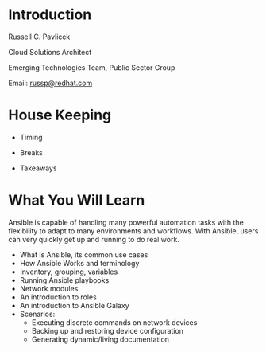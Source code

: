 # Introduction

Russell C. Pavlicek

Cloud Solutions Architect

Emerging Technologies Team, Public Sector Group

Email: [russp@redhat.com](mailto:russp@redhat.com)




# House Keeping

- Timing

- Breaks

- Takeaways



# What You Will Learn
Ansible is capable of handling many powerful automation tasks with the flexibility to adapt to many environments and workflows. With Ansible, users can very quickly get up and running to do real work.

- What is Ansible, its common use cases
- How Ansible Works and terminology
- Inventory, grouping, variables
- Running Ansible playbooks
- Network modules
- An introduction to roles
- An introduction to Ansible Galaxy
- Scenarios:
    - Executing discrete commands on network devices
    - Backing up and restoring device configuration
    - Generating dynamic/living documentation
